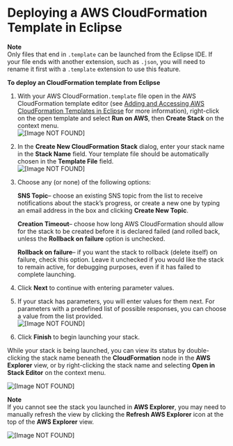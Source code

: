 # Deploying a AWS CloudFormation Template in Eclipse<a name="tke-cfn-editor-create-stack"></a>

**Note**  
Only files that end in `.template` can be launched from the Eclipse IDE\. If your file ends with another extension, such as `.json`, you will need to rename it first with a `.template` extension to use this feature\.

 **To deploy an CloudFormation template from Eclipse** 

1. With your AWS CloudFormation`.template` file open in the AWS CloudFormation template editor \(see [Adding and Accessing AWS CloudFormation Templates in Eclipse](tke-cfn-editor-adding-template.md) for more information\), right\-click on the open template and select **Run on AWS**, then **Create Stack** on the context menu\.  
![\[Image NOT FOUND\]](http://docs.aws.amazon.com/toolkit-for-eclipse/v1/user-guide/images/tke-cfn-editor-create-stack.png)

1. In the **Create New CloudFormation Stack** dialog, enter your stack name in the **Stack Name** field\. Your template file should be automatically chosen in the **Template File** field\.  
![\[Image NOT FOUND\]](http://docs.aws.amazon.com/toolkit-for-eclipse/v1/user-guide/images/tke-cfn-editor-create-stack-dlg.png)

1. Choose any \(or none\) of the following options:

    **SNS Topic**– choose an existing SNS topic from the list to receive notifications about the stack’s progress, or create a new one by typing an email address in the box and clicking **Create New Topic**\.

    **Creation Timeout**– choose how long AWS CloudFormation should allow for the stack to be created before it is declared failed \(and rolled back, unless the **Rollback on failure** option is unchecked\.

    **Rollback on failure**– if you want the stack to rollback \(delete itself\) on failure, check this option\. Leave it unchecked if you would like the stack to remain active, for debugging purposes, even if it has failed to complete launching\.

1. Click **Next** to continue with entering parameter values\.

1. If your stack has parameters, you will enter values for them next\. For parameters with a predefined list of possible responses, you can choose a value from the list provided\.  
![\[Image NOT FOUND\]](http://docs.aws.amazon.com/toolkit-for-eclipse/v1/user-guide/images/tke-cfn-editor-create-stack-dlg-params.png)

1. Click **Finish** to begin launching your stack\.

While your stack is being launched, you can view its status by double\-clicking the stack name beneath the **CloudFormation** node in the **AWS Explorer** view, or by right\-clicking the stack name and selecting **Open in Stack Editor** on the context menu\.

![\[Image NOT FOUND\]](http://docs.aws.amazon.com/toolkit-for-eclipse/v1/user-guide/images/tke-cfn-editor-stack-events.png)

**Note**  
If you cannot see the stack you launched in **AWS Explorer**, you may need to manually refresh the view by clicking the **Refresh AWS Explorer** icon at the top of the **AWS Explorer** view\.  

![\[Image NOT FOUND\]](http://docs.aws.amazon.com/toolkit-for-eclipse/v1/user-guide/images/tke-cfn-editor-refresh-view.png)